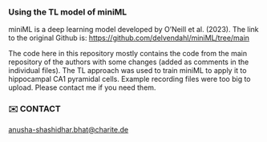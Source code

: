 ### Using the TL model of miniML
miniML is a deep learning model developed by O’Neill et al. (2023). The link to the original Github is:
https://github.com/delvendahl/miniML/tree/main

The code here in this repository mostly contains the code from the main repository of the authors with some changes (added as comments in the individual files). 
The TL approach was used to train miniML to apply it to hippocampal CA1 pyramidal cells. 
Example recording files were too big to upload. Please contact me if you need them.

### ✉️ CONTACT
anusha-shashidhar.bhat@charite.de

